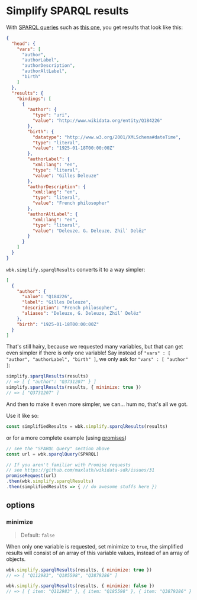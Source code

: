 # Simplify SPARQL results

With [SPARQL queries](sparql_query.md) such as [this one](https://github.com/maxlath/wikidata-sdk/blob/master/assets/queries/simplify_sparql_results_doc_example.rq), you get results that look like this:
```json
{
  "head": {
    "vars": [
      "author",
      "authorLabel",
      "authorDescription",
      "authorAltLabel",
      "birth"
    ]
  },
  "results": {
    "bindings": [
      {
        "author": {
          "type": "uri",
          "value": "http://www.wikidata.org/entity/Q184226"
        },
        "birth": {
          "datatype": "http://www.w3.org/2001/XMLSchema#dateTime",
          "type": "literal",
          "value": "1925-01-18T00:00:00Z"
        },
        "authorLabel": {
          "xml:lang": "en",
          "type": "literal",
          "value": "Gilles Deleuze"
        },
        "authorDescription": {
          "xml:lang": "en",
          "type": "literal",
          "value": "French philosopher"
        },
        "authorAltLabel": {
          "xml:lang": "en",
          "type": "literal",
          "value": "Deleuze, G. Deleuze, Zhilʹ Delëz"
        }
      }
    ]
  }
}
```
`wbk.simplify.sparqlResults` converts it to a way simpler:
```json
[
  {
    "author": {
      "value": "Q184226",
      "label": "Gilles Deleuze",
      "description": "French philosopher",
      "aliases": "Deleuze, G. Deleuze, Zhilʹ Delëz"
    },
    "birth": "1925-01-18T00:00:00Z"
  }
]
```
That's still hairy, because we requested many variables, but that can get even simpler if there is only one variable!
Say instead of `"vars" : [ "author", "authorLabel", "birth" ]`, we only ask for `"vars" : [ "author" ]`:
```js
simplify.sparqlResults(results)
// => [ { "author": "Q3731207" } ]
simplify.sparqlResults(results, { minimize: true })
// => [ "Q3731207" ]
```
And then to make it even more simpler, we can... hum no, that's all we got.

Use it like so:
```js
const simplifiedResults = wbk.simplify.sparqlResults(results)
```
or for a more complete example (using [promises](https://www.promisejs.org))
```js
// see the "SPARQL Query" section above
const url = wbk.sparqlQuery(SPARQL)

// If you aren't familiar with Promise requests
// see https://github.com/maxlath/wikidata-sdk/issues/31
promiseRequest(url)
.then(wbk.simplify.sparqlResults)
.then(simplifiedResults => { // do awesome stuffs here })
```

## options

### minimize
> Default: `false`

When only one variable is requested, set minimize to `true`, the simplified results will consist of an array of this variable values, instead of an array of objects.
```js
wbk.simplify.sparqlResults(results, { minimize: true })
// => [ "Q112983", "Q185598", "Q3879286" ]

wbk.simplify.sparqlResults(results, { minimize: false })
// => [ { item: "Q112983" }, { item: "Q185598" }, { item: "Q3879286" } ]
```
